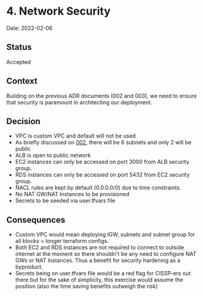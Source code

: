 # 4. Network Security

Date: 2022-02-06

## Status

Accepted

## Context

Building on the previous ADR documents (002 and 003), we need to ensure that security is paramount in architecting our deployment.

## Decision

- VPC is custom VPC and default will not be used
- As briefly discussed on [002](./002-provisionining-in-aws.md), there will be 6 subnets and only 2 will be public
- ALB is open to public network
- EC2 instances can only be accessed on port 3000 from ALB security group.
- RDS instances can only be accessed on port 5432 from EC2 security group.
- NACL rules are kept by default (0.0.0.0/0) due to time constraints.
- No NAT GW/NAT Instances to be provisioned
- Secrets to be seeded via user.tfvars file

## Consequences

- Custom VPC would mean deploying IGW, subnets and subnet group for all blocks = longer terraform configs.
- Both EC2 and RDS instances are not required to connect to outside internet at the moment so there shouldn't be any need to configure NAT GWs or NAT Instances. Thus a benefit for security hardening as a byproduct.
- Secrets being on user.tfvars file would be a red flag for CISSP-ers out there but for the sake of simplicity, this exercise would assume the position (also the time saving benefits outweigh the risk)